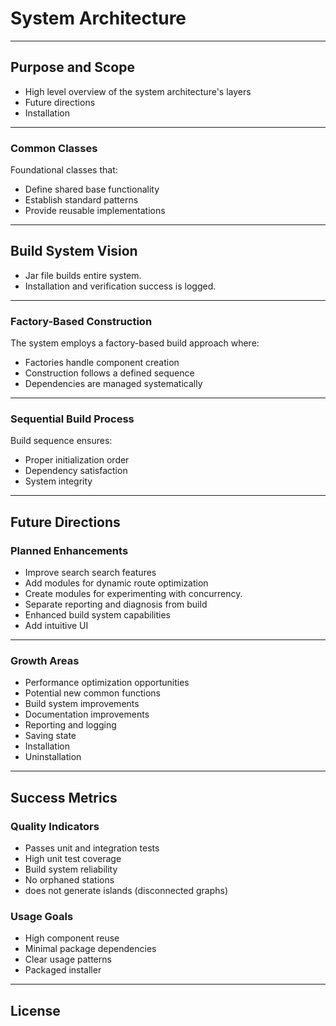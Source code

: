 # System Architecture
---
## Purpose and Scope
- High level overview of the system architecture's layers
- Future directions
- Installation

---
### Common Classes
Foundational classes that:
- Define shared base functionality
- Establish standard patterns
- Provide reusable implementations

---
## Build System Vision
- Jar file builds entire system.
- Installation and verification success is logged.

---
### Factory-Based Construction
The system employs a factory-based build approach where:
- Factories handle component creation
- Construction follows a defined sequence
- Dependencies are managed systematically

---
### Sequential Build Process
Build sequence ensures:
- Proper initialization order
- Dependency satisfaction
- System integrity

---
## Future Directions
### Planned Enhancements
- Improve search search features
- Add modules for dynamic route optimization
- Create modules for experimenting with concurrency.
- Separate reporting and diagnosis from build
- Enhanced build system capabilities
- Add intuitive UI

---
### Growth Areas
- Performance optimization opportunities
- Potential new common functions
- Build system improvements
- Documentation improvements
- Reporting and logging
- Saving state
- Installation 
- Uninstallation

---
## Success Metrics

### Quality Indicators
- Passes unit and integration tests
- High unit test coverage
- Build system reliability
- No orphaned stations
- does not generate islands (disconnected graphs)

### Usage Goals
- High component reuse
- Minimal package dependencies
- Clear usage patterns
- Packaged installer

---
## License